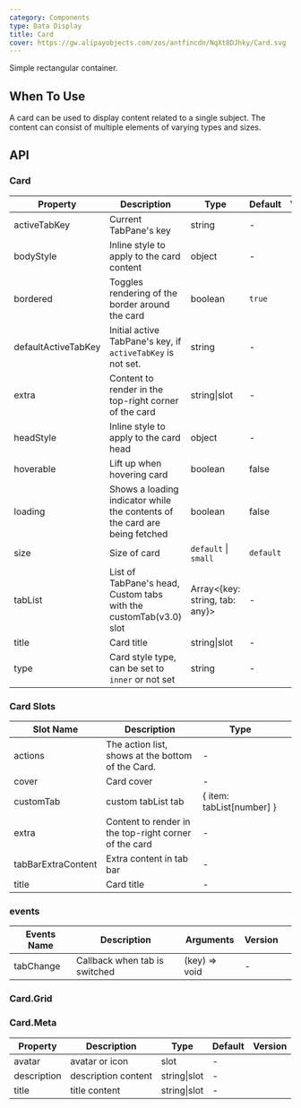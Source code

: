 ```yaml
---
category: Components
type: Data Display
title: Card
cover: https://gw.alipayobjects.com/zos/antfincdn/NqXt8DJhky/Card.svg
---
```


Simple rectangular container.

## When To Use

A card can be used to display content related to a single subject. The content can consist of multiple elements of varying types and sizes.

## API

### Card

| Property | Description | Type | Default | Version |
| --- | --- | --- | --- | --- |
| activeTabKey | Current TabPane's key | string | - |  |
| bodyStyle | Inline style to apply to the card content | object | - |  |
| bordered | Toggles rendering of the border around the card | boolean | `true` |  |
| defaultActiveTabKey | Initial active TabPane's key, if `activeTabKey` is not set. | string | - |  |
| extra | Content to render in the top-right corner of the card | string\|slot | - |  |
| headStyle | Inline style to apply to the card head | object | - |  |
| hoverable | Lift up when hovering card | boolean | false |  |
| loading | Shows a loading indicator while the contents of the card are being fetched | boolean | false |  |
| size | Size of card | `default` \| `small` | `default` |  |
| tabList | List of TabPane's head, Custom tabs with the customTab(v3.0) slot | Array&lt;{key: string, tab: any}> | - |  |
| title | Card title | string\|slot | - |  |
| type | Card style type, can be set to `inner` or not set | string | - |  |

### Card Slots

| Slot Name | Description | Type |  |
| --- | --- | --- | --- |
| actions | The action list, shows at the bottom of the Card. | - |  |
| cover | Card cover | - |  |
| customTab | custom tabList tab | { item: tabList[number] } |  |
| extra | Content to render in the top-right corner of the card | - |  |
| tabBarExtraContent | Extra content in tab bar | - |  |
| title | Card title | - |  |

### events

| Events Name | Description                   | Arguments     | Version |     |
| ----------- | ----------------------------- | ------------- | ------- | --- |
| tabChange   | Callback when tab is switched | (key) => void | -       |     |

### Card.Grid

### Card.Meta

| Property    | Description         | Type         | Default | Version |
| ----------- | ------------------- | ------------ | ------- | ------- |
| avatar      | avatar or icon      | slot         | -       |         |
| description | description content | string\|slot | -       |         |
| title       | title content       | string\|slot | -       |         |
